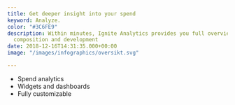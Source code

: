 ```yaml
---
title: Get deeper insight into your spend
keyword: Analyze.
color: "#3C6FE9"
description: Within minutes, Ignite Analytics provides you full overview of spend
  composition and development
date: 2018-12-16T14:31:35.000+00:00
image: "/images/infographics/oversikt.svg"

---
```

<ul>

<li> Spend analytics</li>

<li> Widgets and dashboards</li>

<li> Fully customizable</li>

</ul>